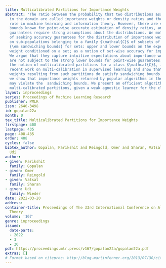 ```yaml
---
title: Multicalibrated Partitions for Importance Weights
abstract: 'The ratio between the probability that two distributions assign to points
  in the domain are called importance weights or density ratios and they play a fundamental
  role in machine learning and information theory. However, there are strong lower
  bounds known for point-wise accurate estimation of density ratios, and most theoretical
  guarantees require strong assumptions about the distributions. We motivate the problem
  of seeking accuracy guarantees for the distribution of importance weights conditioned
  on sub-populations belonging to a family $\mathcal{C}$ of subsets of the domain. We formulate
  {\em sandwiching bounds} for sets: upper and lower bounds on the expected importance
  weight conditioned on a set; as a notion of set-wise accuracy for importance weights.
  We argue that they capture intuitive expectations about importance weights, and
  are not subject to the strong lower bounds for point-wise guarantees. We introduce
  the notion of multicalibrated partitions for a class $\mathcal{C}$, inspired by
  recent work on multi-calibration in supervised learning and show that the importance
  weights resulting from such partitions do satisfy sandwiching bounds. In contrast,
  we show that importance weights returned by popular algorithms in the literature
  may violate the  sandwiching bounds. We present an efficient algorithm for constructing
  multi-calibrated partitions, given a weak agnostic learner for the class $\mathcal{C}$.'
layout: inproceedings
series: Proceedings of Machine Learning Research
publisher: PMLR
issn: 2640-3498
id: gopalan22a
month: 0
tex_title: Multicalibrated Partitions for Importance Weights
firstpage: 408
lastpage: 435
page: 408-435
order: 408
cycles: false
bibtex_author: Gopalan, Parikshit and Reingold, Omer and Sharan, Vatsal and Wieder,
  Udi
author:
- given: Parikshit
  family: Gopalan
- given: Omer
  family: Reingold
- given: Vatsal
  family: Sharan
- given: Udi
  family: Wieder
date: 2022-03-20
address:
container-title: Proceedings of The 33rd International Conference on Algorithmic Learning
  Theory
volume: '167'
genre: inproceedings
issued:
  date-parts:
  - 2022
  - 3
  - 20
pdf: https://proceedings.mlr.press/v167/gopalan22a/gopalan22a.pdf
extras: []
# Format based on citeproc: http://blog.martinfenner.org/2013/07/30/citeproc-yaml-for-bibliographies/
---
```

